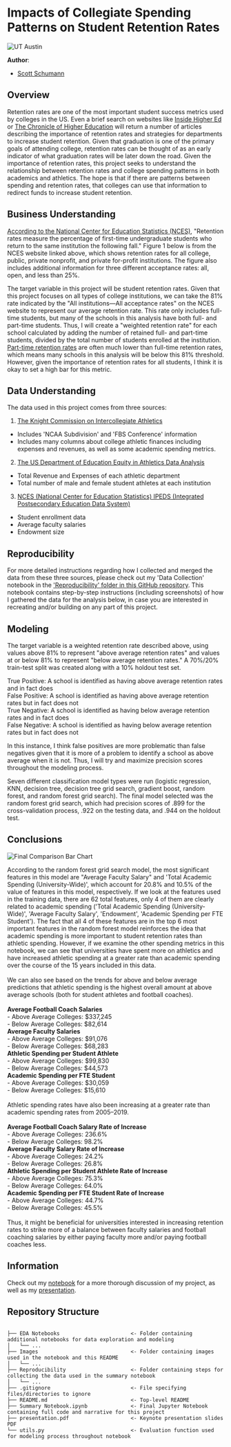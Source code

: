 # Impacts of Collegiate Spending Patterns on Student Retention Rates

![UT Austin](https://github.com/Shoemaker703/college_retention/blob/main/Images/Austin_Stadium.jpeg)

**Author**: 

- [Scott Schumann](https://github.com/Shoemaker703)

## Overview

Retention rates are one of the most important student success metrics used by colleges in the US. Even a brief search on websites like [Inside Higher Ed](https://www.insidehighered.com/) or [The Chronicle of Higher Education](https://www.chronicle.com/) will return a number of articles describing the importance of retention rates and strategies for departments to increase student retention. Given that graduation is one of the primary goals of attending college, retention rates can be thought of as an early indicator of what graduation rates will be later down the road. Given the importance of retention rates, this project seeks to understand the relationship between retention rates and college spending patterns in both academics and athletics. The hope is that if there are patterns between spending and retention rates, that colleges can use that information to redirect funds to increase student retention.

## Business Understanding

[According to the National Center for Education Statistics (NCES)](https://nces.ed.gov/programs/coe/indicator/ctr), "Retention rates measure the percentage of first-time undergraduate students who return to the same institution the following fall." Figure 1 below is from the NCES website linked above, which shows retention rates for all college, public, private nonprofit, and private for-profit institutions. The figure also includes additional information for three different acceptance rates: all, open, and less than 25%. 

The target variable in this project will be student retention rates. Given that this project focuses on all types of college institutions, we can take the 81% rate indicated by the "All institutions—All acceptance rates" on the NCES website to represent our average retention rate. This rate only includes full-time students, but many of the schools in this analysis have both full- and part-time students. Thus, I will create a "weighted retention rate" for each school calculated by adding the number of retained full- and part-time students, divided by the total number of students enrolled at the institution. [Part-time retention rates](https://nces.ed.gov/ipeds/TrendGenerator/app/build-table/7/33?rid=4&cid=1) are often much lower than full-time retention rates, which means many schools in this analysis will be below this 81% threshold. However, given the importance of retention rates for all students, I think it is okay to set a high bar for this metric.


## Data Understanding

The data used in this project comes from three sources:

1) [The Knight Commission on Intercollegiate Athletics](https://www.knightcommission.org/)
- Includes 'NCAA Subdivision' and 'FBS Conference' information
- Includes many columns about college athletic finances including expenses and revenues, as well as some academic spending metrics. 

2) [The US Department of Education Equity in Athletics Data Analysis](https://ope.ed.gov/athletics/#/)
- Total Revenue and Expenses of each athletic department
- Total number of male and female student athletes at each institution

3) [NCES (National Center for Education Statistics) IPEDS (Integrated Postsecondary Education Data System)](https://nces.ed.gov/ipeds/)
- Student enrollment data
- Average faculty salaries
- Endowment size

## Reproducibility

For more detailed instructions regarding how I collected and merged the data from these three sources, please check out my 'Data Collection' notebook in the ['Reproducibility' folder in this GitHub repository](https://github.com/Shoemaker703/college_retention/tree/main/Reproducibility). This notebook contains step-by-step instructions (including screenshots) of how I gathered the data for the analysis below, in case you are interested in recreating and/or building on any part of this project.

## Modeling

The target variable is a weighted retention rate described above, using values above 81% to represent "above average retention rates" and values at or below 81% to represent "below average retention rates." A 70%/20% train-test split was created along with a 10% holdout test set.

True Positive: A school is identified as having above average retention rates and in fact does\
False Positive: A school is identified as having above average retention rates but in fact does not\
True Negative: A school is identified as having below average retention rates and in fact does\
False Negative: A school is identified as having below average retention rates but in fact does not

In this instance, I think false positives are more problematic than false negatives given that it is more of a problem to identify a school as above average when it is not. Thus, I will try and maximize precision scores throughout the modeling process.

Seven different classification model types were run (logistic regression, KNN, decision tree, decision tree grid search, gradient boost, random forest, and random forest grid search). The final model selected was the random forest grid search, which had precision scores of .899 for the cross-validation process, .922 on the testing data, and .944 on the holdout test.

## Conclusions

![Final Comparison Bar Chart](https://github.com/Shoemaker703/college_retention/blob/main/Images/feature_importances.png)

According to the random forest grid search model, the most significant features in this model are "Average Faculty Salary" and 'Total Academic Spending (University-Wide)', which account for 20.8% and 10.5% of the value of features in this model, respectively. If we look at the features used in the training data, there are 62 total features, only 4 of them are clearly related to academic spending ('Total Academic Spending (University-Wide)', 'Average Faculty Salary', 'Endowment', 'Academic Spending per FTE Student'). The fact that all 4 of these features are in the top 6 most important features in the random forest model reinforces the idea that academic spending is more important to student retention rates than athletic spending. 
However, if we examine the other spending metrics in this notebook, we can see that universities have spent more on athletics and have increased athletic spending at a greater rate than academic spending over the course of the 15 years included in this data.
<br>
<br>
We can also see based on the trends for above and below average predictions that athletic spending is the highest overall amount at above average schools (both for student athletes and football coaches).\
<br>
**Average Football Coach Salaries**\
    - Above Average Colleges: $337,245\
    - Below Average Colleges: $82,614\
**Average Faculty Salaries**\
    - Above Average Colleges: $91,076\
    - Below Average Colleges: $68,283\
**Athletic Spending per Student Athlete**\
    - Above Average Colleges: $99,830\
    - Below Average Colleges: $44,573\
**Academic Spending per FTE Student**\
    - Above Average Colleges: $30,059\
    - Below Average Colleges: $15,610\
<br>
Athletic spending rates have also been increasing at a greater rate than academic spending rates from 2005–2019.\
<br>
**Average Football Coach Salary Rate of Increase**\
    - Above Average Colleges: 236.6%\
    - Below Average Colleges: 98.2%\
**Average Faculty Salary Rate of Increase**\
    - Above Average Colleges: 24.2%\
    - Below Average Colleges: 26.8%\
**Athletic Spending per Student Athlete Rate of Increase**\
    - Above Average Colleges: 75.3%\
    - Below Average Colleges: 64.0%\
**Academic Spending per FTE Student Rate of Increase**\
    - Above Average Colleges: 44.7%\
    - Below Average Colleges: 45.5%\
<br>
Thus, it might be beneficial for universities interested in increasing retention rates to strike more of a balance between faculty salaries and football coaching salaries by either paying faculty more and/or paying football coaches less.

## Information

Check out my [notebook](https://github.com/Shoemaker703/college_retention/blob/main/Summary%20Notebook.ipynb) for a more thorough discussion of my project, as well as my [presentation](https://github.com/Shoemaker703/college_retention/blob/main/presentation.pdf).

## Repository Structure

```

├── EDA Notebooks                       <- Folder containing additional notebooks for data exploration and modeling
│   └── ...
├── Images                              <- Folder containing images used in the notebook and this README
│   └── ...
├── Reproducibility                     <- Folder containing steps for collecting the data used in the summary notebook
│   └── ...
├── .gitignore                          <- File specifying files/directories to ignore
├── README.md                           <- Top-level README
├── Summary Notebook.ipynb              <- Final Jupyter Notebook containing full code and narrative for this project
├── presentation.pdf                    <- Keynote presentation slides PDF
└── utils.py                            <- Evaluation function used for modeling process throughout notebook

``` 
